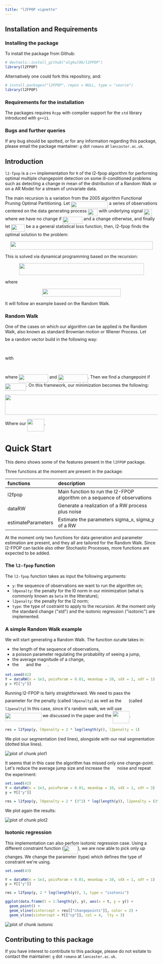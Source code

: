 ```yaml
---
title: "l2FPOP vignette"
---
```




## Installation and Requirements

### Installing the package

To install the package from Github: 


```r
# devtools::install_github("alghul96/l2FPOP")
library(l2FPOP)
```


Alternatively one could fork this repository, and: 


```r
# install.packages("l2FPOP", repos = NULL, type = "source")
library(l2FPOP)
```


### Requirements for the installation

The packages requires `Rcpp` with compiler support for the `std` library introduced with `g++11`.


### Bugs and further queries

If any bug should be spotted, or for any information regarding this package, please email the package mantainer: `g` dot `romano` at `lancaster.ac.uk`.

## Introduction

`l2-fpop` is a `c++` implementation for `R` of the l2-fpop algorithm for performing optimal multiple changepoint detection on some ill-conditioned problems such as detecting a change in mean of the distribution of a Random Walk or on a AR Model for a stream of univariate data.

The main recursion is a variation from the 2005 algorithm Functional Pruning Optimal Partitioning. Let <img src="/tex/bda932ed515f3d85dc43e487550e10fc.svg?invert_in_darkmode&sanitize=true" align=middle width=121.79969175pt height=22.465723500000017pt/> a series of observations centered on the data generating process <img src="/tex/bd044317942a49071c489f339c0290f9.svg?invert_in_darkmode&sanitize=true" align=middle width=32.018806049999995pt height=22.465723500000017pt/> with underlying signal <img src="/tex/6d0564274ae1a724f8562409b513eae7.svg?invert_in_darkmode&sanitize=true" align=middle width=26.11694744999999pt height=22.831056599999986pt/> where we have no change if <img src="/tex/f8b5cde6bec8f91a244a06a84f0bfeb9.svg?invert_in_darkmode&sanitize=true" align=middle width=64.93146329999999pt height=22.831056599999986pt/> and a change otherwise, and finally let <img src="/tex/5e1d5620dc7bcd919d9143d70d8d0fd3.svg?invert_in_darkmode&sanitize=true" align=middle width=44.984878949999995pt height=24.65753399999998pt/> be a a general statistical loss function, then, l2-fpop finds the optimal solution to the problem:

<p align="center"><img src="/tex/86498c6ce29420c4642493e1fe0f703c.svg?invert_in_darkmode&sanitize=true" align=middle width=469.57916115pt height=27.170795849999998pt/></p>

This is solved via dynamical programming based on the recursion:

<p align="center"><img src="/tex/c47781832279b380c81e11d42507e526.svg?invert_in_darkmode&sanitize=true" align=middle width=412.38927344999996pt height=39.452455349999994pt/></p>

where

<p align="center"><img src="/tex/437a29663e8036be5bd48dbdd77db37d.svg?invert_in_darkmode&sanitize=true" align=middle width=257.77487505pt height=25.7402211pt/></p>

It will follow an example based on the Random Walk. 

### Random Walk

One of the cases on which our algorithm can be applied is the Random Walk, also known as standard Brownian motion or Wiener Process. Let <img src="/tex/feb8fb6e0d2b94a25deda09a72b9a916.svg?invert_in_darkmode&sanitize=true" align=middle width=14.764759349999988pt height=22.55708729999998pt/> be a random vector build in the following way:

<p align="center"><img src="/tex/9a2095a8338ce98da7bdd6706db1431f.svg?invert_in_darkmode&sanitize=true" align=middle width=90.4983486pt height=16.89938415pt/></p>
with

<p align="center"><img src="/tex/8d7f20031b90f94420403f44088b9bf2.svg?invert_in_darkmode&sanitize=true" align=middle width=225.74001779999998pt height=16.438356pt/></p>

where <img src="/tex/c9be722acb577063285f2fbdc4d651b5.svg?invert_in_darkmode&sanitize=true" align=middle width=97.15936064999998pt height=26.76175259999998pt/> and <img src="/tex/ca0201f819bdb6e2c80e9b0b5bf44277.svg?invert_in_darkmode&sanitize=true" align=middle width=97.84615664999998pt height=26.76175259999998pt/>. Then we find a changepoint if <img src="/tex/dfaeef5bfb0e4ba9c40cf60c3e75ecee.svg?invert_in_darkmode&sanitize=true" align=middle width=69.30752729999999pt height=22.831056599999986pt/>. On this framework, our minimization becomes the following: 

<p align="center"><img src="/tex/e9c16705b817ebbbbb23d0a6ba656203.svg?invert_in_darkmode&sanitize=true" align=middle width=605.25544035pt height=66.55531739999999pt/></p>

Where our <img src="/tex/2b16e86b1f5cdcef98896bae27f880cb.svg?invert_in_darkmode&sanitize=true" align=middle width=55.80001844999999pt height=40.47844019999997pt/>.

# Quick Start

This demo shows some of the features present in the `l2FPOP` package. 

Three functions at the moment are present in the package:


|functions          |description                                                              |
|:------------------|:------------------------------------------------------------------------|
|l2fpop             |Main function to run the l2-FPOP algorithm on a sequence of observations |
|dataRW             |Generate a realization of a RW process plus noise                        |
|estimateParameters |Estimate the parameters sigma_x, sigma_y of a RW                         |

At the moment only two functions for data generation and parameter estimation are present, and they all are tailored for the Random Walk. Since l2-FPOP can tackle also other Stochastic Processes, more functions are expected to be added.

### The `l2-fpop` function

The `l2-fpop` function takes as input the following arguments:

- `y`: the sequence of observations we want to run the algorithm on;
- `l0penalty`: the penalty for the l0 norm in our minimization (what is commonly known as `beta` in the litterature);
- `l2penalty`: the penalty for the l2 norm;
- `type`: the type of costraint to apply to the recursion. At the moment only the standard change ("std") and the isotonic regression ("isotonic") are implemented.

### A simple Random Walk example

We will start generating a Random Walk. The function `dataRW` takes in:

- the length of the sequence of observations,
- a poisson parameter regulating the probability of seeing a jump,
- the average magnitude of a change,
- the <img src="/tex/4ebb7b9f51ef56b286b2b327249caa8c.svg?invert_in_darkmode&sanitize=true" align=middle width=16.84748009999999pt height=14.15524440000002pt/> and the <img src="/tex/5cb4e7e42b9def144355e597c609d550.svg?invert_in_darkmode&sanitize=true" align=middle width=16.472713949999992pt height=14.15524440000002pt/>.


```r
set.seed(42)
Y = dataRW(n = 1e3, poisParam = 0.01, meanGap = 20, sdX = 1, sdY = 1)
y = Y[["y"]]
```

Running l2-FPOP is fairly straightforward. We need to pass the <img src="/tex/ce9b0d1765717c60b7915f2a48951a92.svg?invert_in_darkmode&sanitize=true" align=middle width=16.141629899999987pt height=22.831056599999986pt/> parameter for the penalty (called `l0penalty`) as well as the <img src="/tex/22d952fd172ae91ac1817c8f2b3be088.svg?invert_in_darkmode&sanitize=true" align=middle width=16.141629899999987pt height=22.831056599999986pt/> (called `l2penalty`)
In this case, since it's random walk, we will use <img src="/tex/3d80e8fe26cbc23915cf376a0240f0ba.svg?invert_in_darkmode&sanitize=true" align=middle width=119.69567444999997pt height=26.76175259999998pt/> we discussed in the paper and the <img src="/tex/2b16e86b1f5cdcef98896bae27f880cb.svg?invert_in_darkmode&sanitize=true" align=middle width=55.80001844999999pt height=40.47844019999997pt/>.


```r
res = l2fpop(y, l0penalty = 2 * log(length(y)), l2penalty = 1)
```

We plot our segmentation (red lines), alongside with our real segmentation (dotted blue lines).

![plot of chunk plot1](figure/plot1-1.png)

It seems that in this case the algorithm has missed only one change-point. Let's reduce the average jump size and increase the <img src="/tex/5cb4e7e42b9def144355e597c609d550.svg?invert_in_darkmode&sanitize=true" align=middle width=16.472713949999992pt height=14.15524440000002pt/> noise and repeat the experiment:


```r
set.seed(42)
Y = dataRW(n = 1e3, poisParam = 0.01, meanGap = 10, sdX = 1, sdY = 3)
y = Y[["y"]]

res = l2fpop(y, l0penalty = 2 * (3^2) * log(length(y)), l2penalty = (3^2) / 1)
```

We plot again the results:

![plot of chunk plot2](figure/plot2-1.png)

### Isotonic regression

This implementation can also perfom isotonic regression case. Using a different constraint function (<img src="/tex/411b775c9044cccae76c5d3830226c2d.svg?invert_in_darkmode&sanitize=true" align=middle width=46.78169759999999pt height=27.705869399999983pt/>), we are now able to pick only up changes. We change the parameter (type) which defines the type of constraint we're using.


```r
set.seed(43)

Y = dataRW(n = 1e3, poisParam = 0.01, meanGap = 10, sdX = 1, sdY = 1)
y = Y[["y"]]

res = l2fpop(y, 2 * log(length(y)), 1, type = "isotonic")

ggplot(data.frame(t = 1:length(y), y), aes(x = t, y = y)) +
  geom_point() +
  geom_vline(xintercept = res[["changepoints"]], color = 2) +
  geom_vline(xintercept = Y[["cp"]], col = 4,  lty = 3)
```

![plot of chunk isotonic](figure/isotonic-1.png)

## Contributing to this package

If you have interest to contribute to this package, please do not esitate to contact the maintainer:  `g` dot `romano` at `lancaster.ac.uk`.
